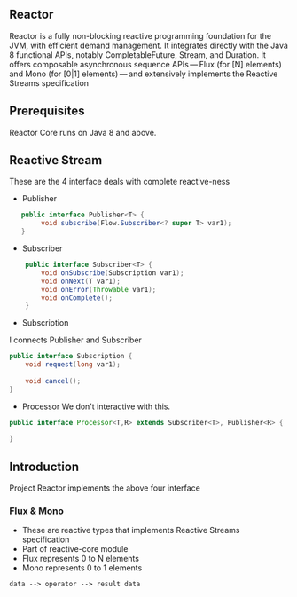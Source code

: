 ## Reactor

Reactor is a fully non-blocking reactive programming foundation for the JVM, with efficient demand management. It integrates directly with the Java 8 functional APIs, notably CompletableFuture, Stream, and Duration. It offers composable asynchronous sequence APIs — Flux (for [N] elements) and Mono (for [0|1] elements) — and extensively implements the Reactive Streams specification

## Prerequisites
Reactor Core runs on Java 8 and above.

## Reactive Stream
These are the 4 interface deals with complete reactive-ness
* Publisher
````java
   public interface Publisher<T> {
        void subscribe(Flow.Subscriber<? super T> var1);
   }
````
* Subscriber
````java
    public interface Subscriber<T> {
        void onSubscribe(Subscription var1);
        void onNext(T var1);
        void onError(Throwable var1);
        void onComplete();
    }
````
* Subscription

I connects Publisher and Subscriber
````java
public interface Subscription {
    void request(long var1);
    
    void cancel();
}
````
* Processor
We don't interactive with this.
````java
public interface Processor<T,R> extends Subscriber<T>, Publisher<R> {
    
}
````

## Introduction

Project Reactor implements the above four interface

### Flux & Mono
* These are reactive types that implements Reactive Streams specification
* Part of reactive-core module
* Flux represents 0 to N elements
* Mono represents 0 to 1 elements

````text
data --> operator --> result data
````

